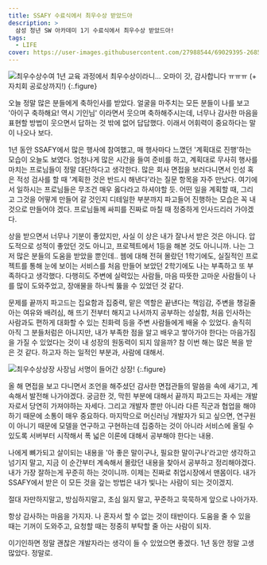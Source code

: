 ```yaml
---
title: SSAFY 수료식에서 최우수상 받았드아
description: >
  삼성 청년 SW 아카데미 1기 수료식에서 최우수상 받았드아!
tags:
  - LIFE
cover: https://user-images.githubusercontent.com/27988544/69029395-26858980-0a18-11ea-8cbf-393f409db532.jpg
---
```


![최우수상수여](https://user-images.githubusercontent.com/27988544/69029395-26858980-0a18-11ea-8cbf-393f409db532.jpg)
1년 교육 과정에서 최우수상이라니... 오마이 갓, 감사합니다 ㅠㅠㅠ (+ 자치회 공로상까지!)
{:.figure}

오늘 정말 많은 분들에게 축하인사를 받았다. 얼굴을 마주치는 모든 분들이 나를 보고 '아이구 축하해요! 역시 기인님' 이라면서 웃으며 축하해주시는데, 너무나 감사한 마음을 표현할 방법이 웃으면서 답하는 것 밖에 없어 답답했다. 이래서 어휘력이 중요하다는 말이 나오나 보다.

1년 동안 SSAFY에서 많은 행사에 참여했고, 매 행사마다 느꼈던 '계획대로 진행'하는 모습이 오늘도 보였다. 엄청나게 많은 시간을 들여 준비를 하고, 계획대로 무사히 행사를 마치는 프로님들이 정말 대단하다고 생각한다. 많은 회사 면접을 보러다니면서 인성 혹은 적성 검사를 할 때 '계획한 것은 반드시 해낸다'라는 질문 항목을 자주 만났다. 여기에서 일하시는 프로님들은 무조건 매우 옳다라고 하셔야할 듯. 어떤 일을 계획할 때, 그리고 그것을 어떻게 만들어 갈 것인지 디테일한 부분까지 파고들어 진행하는 모습은 꼭 내 것으로 만들어야 겠다. 프로님들께 싸피를 진짜로 마칠 때 정중하게 인사드리러 가야겠다.

상을 받으면서 너무나 기분이 좋았지만, 사실 이 상은 내가 잘나서 받은 것은 아니다. 압도적으로 성적이 좋았던 것도 아니고, 프로젝트에서 1등을 해본 것도 아니니까. 나는 그저 많은 분들의 도움을 받았을 뿐인데.. 웹에 대해 전혀 몰랐던 1학기에도, 실질적인 프로젝트를 통해 눈에 보이는 서비스를 처음 만들어 보았던 2학기에도 나는 부족하고 또 부족하다고 생각했다. 다행히도 주변에 실력있는 사람들, 마음 따뜻한 고마운 사람들이 나를 많이 도와주었고, 장애물을 하나씩 뚫을 수 있었던 것 같다.

문제를 끝까지 파고드는 집요함과 집중력, 맡은 역할은 끝낸다는 책임감, 주변을 챙길줄 아는 여유와 배려심, 해 뜨기 전부터 해지고 나서까지 공부하는 성실함, 처음 인사하는 사람과도 편하게 대화할 수 있는 친화력 등을 주변 사람들에게 배울 수 있었다. 솔직히 아직 그 분들처럼은 아니지만, 내가 부족한 점을 알고 배우고 쌓아가야 한다는 마음가짐을 가질 수 있었다는 것이 내 성장의 원동력이 되지 않을까? 참 이번 해는 많은 복을 받은 것 같다. 하고자 하는 일적인 부분과, 사람에 대해서.

![최우수상상장](https://user-images.githubusercontent.com/27988544/69031099-a281d080-0a1c-11ea-915c-11f706e3b13e.jpg)
사장님 서명이 들어간 상장!
{:.figure}

올 해 면접을 보고 다니면서 조언을 해주셨던 감사한 면접관들의 말씀을 속에 새기고, 계속해서 발전해 나가야겠다. 궁금한 것, 막힌 부분에 대해서 끝까지 파고드는 자세는 개발자로서 당연히 가져야하는 자세다. 그리고 개발자 뿐만 아니라 다른 직군과 협업을 해야하기 때문에 소통이 매우 중요하다. 마지막으로 머신러닝 개발자가 되고 싶으면, 연구원이 아니기 때문에 모델을 연구하고 구현하는데 집중하는 것이 아니라 서비스에 올릴 수 있도록 서버부터 시작해서 폭 넓은 이론에 대해서 공부해야 한다는 내용.

나에게 뼈가되고 살이되는 내용을 '아 좋은 말이구나, 필요한 말이구나'라고만 생각하고 넘기지 말고, 지금 이 순간부터 계속해서 몰랐던 내용을 찾아서 공부하고 정리해야겠다. 내가 가장 잘하는게 꾸준히 하는 것이니까. 이제는 진짜로 취업시장에서 맨몸이다. 내가 SSAFY에서 받은 이 모든 것을 갚는 방법은 내가 빛나는 사람이 되는 것이겠지.

절대 자만하지말고, 방심하지말고, 초심 잃지 말고, 꾸준하고 묵묵하게 앞으로 나아가자.

항상 감사하는 마음을 가지자. 나 혼자서 할 수 없는 것이 태반이다. 도움을 줄 수 있을 때는 기꺼이 도와주고, 요청할 때는 정중히 부탁할 줄 아는 사람이 되자.

이기인하면 정말 괜찮은 개발자라는 생각이 들 수 있었으면 좋겠다. 1년 동안 정말 고생많았다. 정말로.